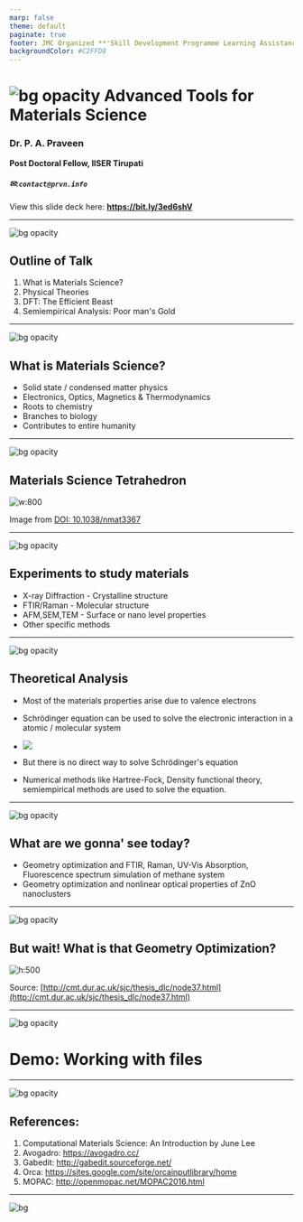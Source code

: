 ```yaml
---
marp: false
theme: default
paginate: true
footer: JMC Organized **'Skill Development Programme Learning Assistance Tools'** | Day 02 | **Materials Science Simulation Tools**
backgroundColor: #C2FFD8
---
```

![bg opacity](img/vc.jpg)
Advanced Tools for Materials Science
===

### Dr. P. A. Praveen   
**Post Doctoral Fellow, IISER Tirupati**
##### ✉:`contact@prvn.info`

View this slide deck here: **https://bit.ly/3ed6shV**

---
![bg opacity](img/vc.jpg)

## Outline of Talk ##

1. What is Materials Science?
2. Physical Theories
3. DFT: The Efficient Beast
4. Semiempirical Analysis: Poor man's Gold

---
![bg opacity](img/vc.jpg)

## What is Materials Science? ##

- Solid state / condensed matter physics
- Electronics, Optics, Magnetics & Thermodynamics
- Roots to chemistry
- Branches to biology
- Contributes to entire humanity

---
![bg opacity](img/vc.jpg)

## Materials Science Tetrahedron ##

![w:800](https://i.pinimg.com/originals/74/5b/39/745b39f43fe250ded54002910f092637.jpg)

Image from [DOI: 10.1038/nmat3367](https://doi.org/10.1038/nmat3367)

---
![bg opacity](img/vc.jpg)

## Experiments to study materials ##

* X-ray Diffraction - Crystalline structure
* FTIR/Raman - Molecular structure
* AFM,SEM,TEM - Surface or nano level properties
* Other specific methods

---
![bg opacity](img/vc.jpg)

## Theoretical Analysis ##

* Most of the materials properties arise due to valence electrons
* Schrödinger equation can be used to solve the electronic interaction in a atomic / molecular system
  
* ![](https://wikimedia.org/api/rest_v1/media/math/render/svg/0de8741a7d26ae98689c7b3339e97dfafea9fd26)

* But there is no direct way to solve Schrödinger's equation
* Numerical methods like Hartree-Fock, Density functional theory, semiempirical methods are used to solve the equation.

---
![bg opacity](img/vc.jpg)

## What are we gonna' see today? ##

- Geometry optimization and FTIR, Raman, UV-Vis Absorption, Fluorescence spectrum simulation of methane system
- Geometry optimization and nonlinear optical properties of ZnO nanoclusters

---
![bg opacity](img/vc.jpg)

## But wait! What is that Geometry Optimization? ##

![h:500](https://lh3.googleusercontent.com/proxy/9zJo4hvweZqFqxefUYJuSelpgxfSXRhntxx6tFEpGiyUXL0O4QRuhMMSqBNNn52kgxwcwa8jNjuNkC3adQ9UcOpYj2t82sf2K9TH0qGKqe2dflhPcM32)

Source: [http://cmt.dur.ac.uk/sjc/thesis_dlc/node37.html](http://cmt.dur.ac.uk/sjc/thesis_dlc/node37.html)

---
![bg opacity](img/vc.jpg)

# Demo: Working with files #

---
![bg opacity](img/vc.jpg)

## References:

1. Computational Materials Science: An Introduction by June Lee
2. Avogadro: https://avogadro.cc/
3. Gabedit: http://gabedit.sourceforge.net/
4. Orca: https://sites.google.com/site/orcainputlibrary/home
5. MOPAC: http://openmopac.net/MOPAC2016.html

---

![bg](img/thanks.jpg)
